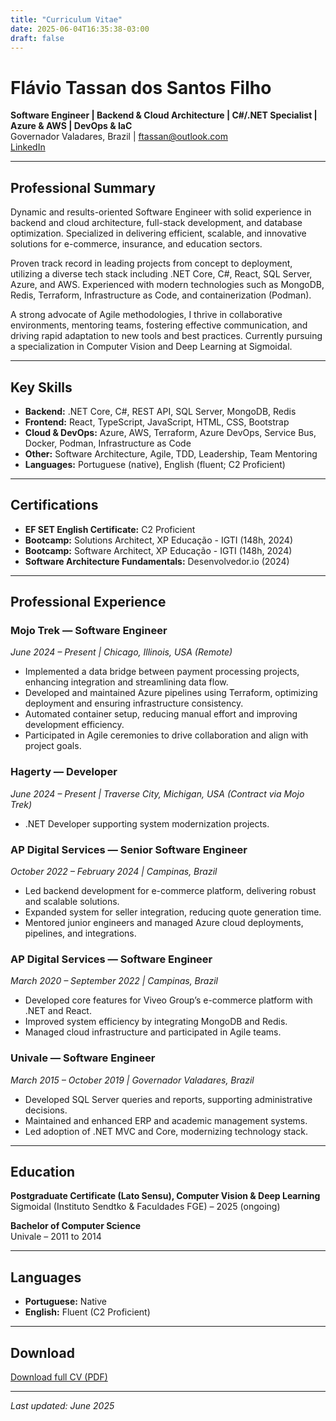 ```yaml
---
title: "Curriculum Vitae"
date: 2025-06-04T16:35:38-03:00
draft: false
---
```


# Flávio Tassan dos Santos Filho

**Software Engineer | Backend & Cloud Architecture | C#/.NET Specialist | Azure & AWS | DevOps & IaC**  
Governador Valadares, Brazil | [ftassan@outlook.com](mailto:ftassan@outlook.com)  
[LinkedIn](https://www.linkedin.com/in/flavio-tassan)

---

## Professional Summary

Dynamic and results-oriented Software Engineer with solid experience in backend and cloud architecture, full-stack development, and database optimization. Specialized in delivering efficient, scalable, and innovative solutions for e-commerce, insurance, and education sectors.

Proven track record in leading projects from concept to deployment, utilizing a diverse tech stack including .NET Core, C#, React, SQL Server, Azure, and AWS. Experienced with modern technologies such as MongoDB, Redis, Terraform, Infrastructure as Code, and containerization (Podman).

A strong advocate of Agile methodologies, I thrive in collaborative environments, mentoring teams, fostering effective communication, and driving rapid adaptation to new tools and best practices. Currently pursuing a specialization in Computer Vision and Deep Learning at Sigmoidal.

---

## Key Skills

- **Backend:** .NET Core, C#, REST API, SQL Server, MongoDB, Redis
- **Frontend:** React, TypeScript, JavaScript, HTML, CSS, Bootstrap
- **Cloud & DevOps:** Azure, AWS, Terraform, Azure DevOps, Service Bus, Docker, Podman, Infrastructure as Code
- **Other:** Software Architecture, Agile, TDD, Leadership, Team Mentoring
- **Languages:** Portuguese (native), English (fluent; C2 Proficient)

---

## Certifications

- **EF SET English Certificate:** C2 Proficient
- **Bootcamp:** Solutions Architect, XP Educação - IGTI (148h, 2024)
- **Bootcamp:** Software Architect, XP Educação - IGTI (148h, 2024)
- **Software Architecture Fundamentals:** Desenvolvedor.io (2024)

---

## Professional Experience

### Mojo Trek — Software Engineer
*June 2024 – Present | Chicago, Illinois, USA (Remote)*  
- Implemented a data bridge between payment processing projects, enhancing integration and streamlining data flow.
- Developed and maintained Azure pipelines using Terraform, optimizing deployment and ensuring infrastructure consistency.
- Automated container setup, reducing manual effort and improving development efficiency.
- Participated in Agile ceremonies to drive collaboration and align with project goals.

### Hagerty — Developer
*June 2024 – Present | Traverse City, Michigan, USA (Contract via Mojo Trek)*  
- .NET Developer supporting system modernization projects.

### AP Digital Services — Senior Software Engineer
*October 2022 – February 2024 | Campinas, Brazil*  
- Led backend development for e-commerce platform, delivering robust and scalable solutions.
- Expanded system for seller integration, reducing quote generation time.
- Mentored junior engineers and managed Azure cloud deployments, pipelines, and integrations.

### AP Digital Services — Software Engineer
*March 2020 – September 2022 | Campinas, Brazil*  
- Developed core features for Viveo Group’s e-commerce platform with .NET and React.
- Improved system efficiency by integrating MongoDB and Redis.
- Managed cloud infrastructure and participated in Agile teams.

### Univale — Software Engineer
*March 2015 – October 2019 | Governador Valadares, Brazil*  
- Developed SQL Server queries and reports, supporting administrative decisions.
- Maintained and enhanced ERP and academic management systems.
- Led adoption of .NET MVC and Core, modernizing technology stack.

---

## Education

**Postgraduate Certificate (Lato Sensu), Computer Vision & Deep Learning**  
Sigmoidal (Instituto Sendtko & Faculdades FGE) – 2025 (ongoing)

**Bachelor of Computer Science**  
Univale – 2011 to 2014

---

## Languages

- **Portuguese:** Native
- **English:** Fluent (C2 Proficient)

---

## Download

[Download full CV (PDF)](/cv/Flavio_Tassan_CV.pdf)

---

*Last updated: June 2025*

